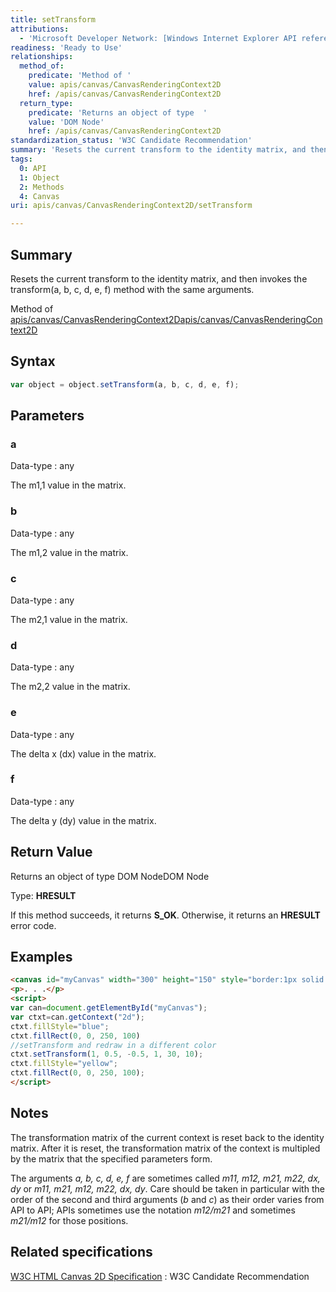 ```yaml
---
title: setTransform
attributions:
  - 'Microsoft Developer Network: [Windows Internet Explorer API reference Article](http://msdn.microsoft.com/en-us/library/ie/hh828809%28v=vs.85%29.aspx)'
readiness: 'Ready to Use'
relationships:
  method_of:
    predicate: 'Method of '
    value: apis/canvas/CanvasRenderingContext2D
    href: /apis/canvas/CanvasRenderingContext2D
  return_type:
    predicate: 'Returns an object of type  '
    value: 'DOM Node'
    href: /apis/canvas/CanvasRenderingContext2D
standardization_status: 'W3C Candidate Recommendation'
summary: 'Resets the current transform to the identity matrix, and then invokes the transform(a, b, c, d, e, f) method with the same arguments.'
tags:
  0: API
  1: Object
  2: Methods
  4: Canvas
uri: apis/canvas/CanvasRenderingContext2D/setTransform

---
```

## Summary

Resets the current transform to the identity matrix, and then invokes the transform(a, b, c, d, e, f) method with the same arguments.

Method of [apis/canvas/CanvasRenderingContext2D](/apis/canvas/CanvasRenderingContext2D)[apis/canvas/CanvasRenderingContext2D](/apis/canvas/CanvasRenderingContext2D)

## Syntax

``` js
var object = object.setTransform(a, b, c, d, e, f);
```

## Parameters

### a

 Data-type
:   any

 The m1,1 value in the matrix.

### b

 Data-type
:   any

 The m1,2 value in the matrix.

### c

 Data-type
:   any

 The m2,1 value in the matrix.

### d

 Data-type
:   any

 The m2,2 value in the matrix.

### e

 Data-type
:   any

 The delta x (dx) value in the matrix.

### f

 Data-type
:   any

 The delta y (dy) value in the matrix.

## Return Value

Returns an object of type DOM NodeDOM Node

Type: **HRESULT**

If this method succeeds, it returns **S\_OK**. Otherwise, it returns an **HRESULT** error code.

## Examples

``` html
<canvas id="myCanvas" width="300" height="150" style="border:1px solid blue;"></canvas>
<p>. . .</p>
<script>
var can=document.getElementById("myCanvas");
var ctxt=can.getContext("2d");
ctxt.fillStyle="blue";
ctxt.fillRect(0, 0, 250, 100)
//setTransform and redraw in a different color
ctxt.setTransform(1, 0.5, -0.5, 1, 30, 10);
ctxt.fillStyle="yellow";
ctxt.fillRect(0, 0, 250, 100);
</script>
```

## Notes

The transformation matrix of the current context is reset back to the identity matrix. After it is reset, the transformation matrix of the context is multipled by the matrix that the specified parameters form.

The arguments *a, b, c, d, e, f* are sometimes called *m11, m12, m21, m22, dx, dy* or *m11, m21, m12, m22, dx, dy*. Care should be taken in particular with the order of the second and third arguments (*b* and *c*) as their order varies from API to API; APIs sometimes use the notation *m12/m21* and sometimes *m21/m12* for those positions.

## Related specifications

[W3C HTML Canvas 2D Specification](http://www.w3.org/TR/2012/CR-2dcontext-20121217/)
:   W3C Candidate Recommendation
